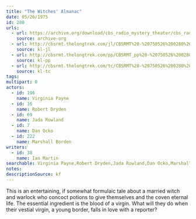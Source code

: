 ```yaml
---
title: "The Witches' Almanac"
date: 05/26/1975
id: 280
urls: 
  - url: https://archive.org/download/cbs_radio_mystery_theater/cbs_radio_mystery_theater-0251-0300.zip/cbs_radio_mystery_theater-0251-0300%2Fcbsrmt_0280_the_witches_almanac.mp3
    source: archive-org
  - url: http://cbsrmt.thelongtrek.com/jl/CBSRMT%20-%20750526%200280%20The%20Witches%27%20Almanac_jl.mp3
    source: kl-jl
  - url: http://cbsrmt.thelongtrek.com/pp/CBSRMT_pp%20-%20750526%200280%20The%20Witches%27%20Almanac.mp3
    source: kl-pp
  - url: http://cbsrmt.thelongtrek.com/tc/CBSRMT%20-%20750526%200280%20The%20Witches%27%20Almanac_tc.mp3
    source: kl-tc
tags: 
multipart: 0
actors:  
  - id: 196
    name: Virginia Payne  
  - id: 16
    name: Robert Dryden  
  - id: 69
    name: Jada Rowland  
  - id: 7
    name: Dan Ocko  
  - id: 222
    name: Marshall Borden
writers:  
  - id: 38
    name: Ian Martin
searchable: Virginia Payne,Robert Dryden,Jada Rowland,Dan Ocko,Marshall Borden Ian Martin
notes: 
descriptionSource: kf
---
```

This is an entertaining, if somewhat formulaic tale about a married witch and warlock who concoct potions to give themselves and the coven eternal life. The essential ingredient is the blood of a virgin. What will they do when their vestial virgin, a young border, falls in love with a reporter?